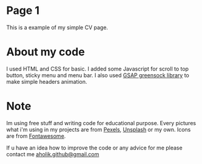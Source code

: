 # Page 1

This is a example of my simple CV page.

# About my code

I used HTML and CSS for basic. I added some Javascript for scroll to top button, sticky menu and menu bar. 
I also used [GSAP greensock library](https://greensock.com/) to make simple headers animation.

# Note

Im using free stuff and writing code for educational purpose.
Every pictures what i'm using in my projects are from [Pexels](https://www.pexels.com/), [Unsplash](https://unsplash.com/) or my own.
Icons are from [Fontawesome](https://fontawesome.com/).

If u have an idea how to improve the code or any advice for me please contact me [aholik.github@gmail.com](mailto:aholik.github@gmail.com) 